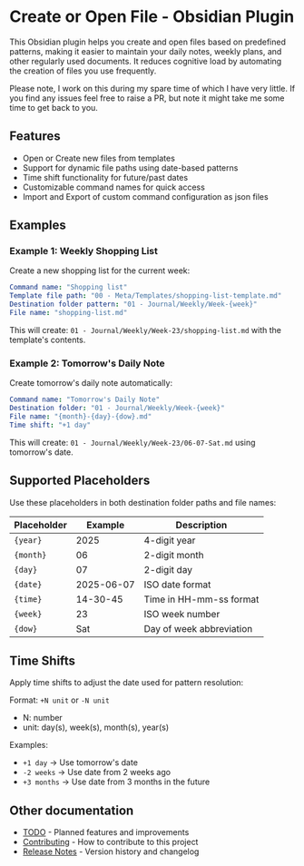 # Create or Open File - Obsidian Plugin

This Obsidian plugin helps you create and open files based on predefined patterns, making it easier to maintain your daily notes, weekly plans, and other regularly used documents. It reduces cognitive load by automating the creation of files you use frequently.

Please note, I work on this during my spare time of which I have very little. If you find any issues feel free to raise a PR, but note it might take me some time to get back to you.

## Features

- Open or Create new files from templates
- Support for dynamic file paths using date-based patterns
- Time shift functionality for future/past dates
- Customizable command names for quick access
- Import and Export of custom command configuration as json files

## Examples

### Example 1: Weekly Shopping List

Create a new shopping list for the current week:

```yaml
Command name: "Shopping list"
Template file path: "00 - Meta/Templates/shopping-list-template.md"
Destination folder pattern: "01 - Journal/Weekly/Week-{week}"
File name: "shopping-list.md"
```

This will create: `01 - Journal/Weekly/Week-23/shopping-list.md` with the template's contents.

### Example 2: Tomorrow's Daily Note

Create tomorrow's daily note automatically:

```yaml
Command name: "Tomorrow's Daily Note"
Destination folder: "01 - Journal/Weekly/Week-{week}"
File name: "{month}-{day}-{dow}.md"
Time shift: "+1 day"
```

This will create: `01 - Journal/Weekly/Week-23/06-07-Sat.md` using tomorrow's date.

## Supported Placeholders

Use these placeholders in both destination folder paths and file names:

| Placeholder | Example | Description |
|-------------|---------|-------------|
| `{year}` | 2025 | 4-digit year |
| `{month}` | 06 | 2-digit month |
| `{day}` | 07 | 2-digit day |
| `{date}` | 2025-06-07 | ISO date format |
| `{time}` | 14-30-45 | Time in HH-mm-ss format |
| `{week}` | 23 | ISO week number |
| `{dow}` | Sat | Day of week abbreviation |

## Time Shifts

Apply time shifts to adjust the date used for pattern resolution:

Format: `+N unit` or `-N unit`
- N: number
- unit: day(s), week(s), month(s), year(s)

Examples:
- `+1 day` → Use tomorrow's date
- `-2 weeks` → Use date from 2 weeks ago
- `+3 months` → Use date from 3 months in the future

## Other documentation

- [TODO](docs/TODO.md) - Planned features and improvements
- [Contributing](docs/CONTRIBUTING.md) - How to contribute to this project
- [Release Notes](docs/RELEASE.md) - Version history and changelog